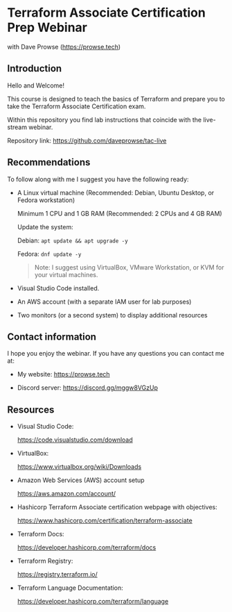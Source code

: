 # Terraform Associate Certification Prep Webinar
with Dave Prowse (https://prowse.tech)

## Introduction
Hello and Welcome!

This course is designed to teach the basics of Terraform and prepare you to take the Terraform Associate Certification exam.

Within this repository you find lab instructions that coincide with the live-stream webinar. 

Repository link: https://github.com/daveprowse/tac-live

## Recommendations
To follow along with me I suggest you have the following ready:

- A Linux virtual machine (Recommended: Debian, Ubuntu Desktop, or Fedora workstation) 

  Minimum 1 CPU and 1 GB RAM (Recommended: 2 CPUs and 4 GB RAM)

  Update the system: 

    Debian: `apt update && apt upgrade -y`

    Fedora: `dnf update -y`

  > Note: I suggest using VirtualBox, VMware Workstation, or KVM for your virtual machines. 

- Visual Studio Code installed.

- An AWS account (with a separate IAM user for lab purposes)

- Two monitors (or a second system) to display additional resources

## Contact information
I hope you enjoy the webinar. If you have any questions you can contact me at:

- My website: https://prowse.tech

- Discord server: https://discord.gg/mggw8VGzUp

## Resources
- Visual Studio Code:

  https://code.visualstudio.com/download

- VirtualBox:

  https://www.virtualbox.org/wiki/Downloads

- Amazon Web Services (AWS) account setup

  https://aws.amazon.com/account/  

- Hashicorp Terraform Associate certification webpage with objectives:

  https://www.hashicorp.com/certification/terraform-associate

- Terraform Docs: 
  
  https://developer.hashicorp.com/terraform/docs

- Terraform Registry: 
  
  https://registry.terraform.io/

- Terraform Language Documentation: 
  
  https://developer.hashicorp.com/terraform/language


